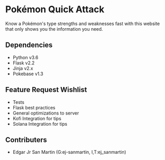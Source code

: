# Pokémon Quick Attack

Know a Pokémon's type strengths and weaknesses fast with this
website that only shows you the information you need.

## Dependencies
* Python v3.6
* Flask v2.2
* Jinja v2.x
* Pokebase v1.3

## Feature Request Wishlist
* Tests
* Flask best practices
* General optimizations to server
* Kofi Integration for tips
* Solana Integration for tips

## Contributers
* Edgar Jr San Martin (G:ej-sanmartin, I,T:ej_sanmartin)